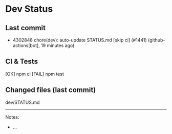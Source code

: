 # Dev Status

## Last commit
- 4302848 chore(dev): auto-update STATUS.md [skip ci] (#1441) (github-actions[bot], 19 minutes ago)
## CI & Tests
[OK] npm ci
[FAIL] npm test

## Changed files (last commit)
dev/STATUS.md

---
Notes:
- ...
